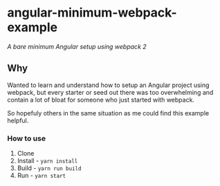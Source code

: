 # angular-minimum-webpack-example
_A bare minimum Angular setup using webpack 2_

## Why

Wanted to learn and understand how to setup an Angular project using webpack, but every starter or seed out there was too overwhelming and contain a lot of bloat for someone who just started with webpack.

So hopefuly others in the same situation as me could find this example helpful.


### How to use
1. Clone
2. Install - `yarn install`
3. Build - `yarn run build`
4. Run - `yarn start`
